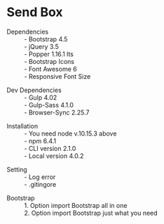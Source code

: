 <h1>Send Box</h1>

<dl>
  <dt>Dependencies</dt>
  <dd> - Bootstrap 4.5</dd>
  <dd> - jQuery 3.5</dd>
  <dd> - Popper 1.16.1 lts</dd>
  <dd> - Bootstrap Icons</dd>
  <dd> - Font Awesome 6</dd>
  <dd> - Responsive Font Size<dd>
</dl>

<dl>
  <dt>Dev Dependencies</dt>
  <dd> - Gulp 4.02<dd>
  <dd> - Gulp-Sass 4.1.0<dd>
  <dd> - Browser-Sync 2.25.7<dd>
</dl>

<dl>
  <dt>Installation</dt>
  <dd> - You need node v.10.15.3 above</dd>
  <dd> - npm 6.4.1<dt>
  <dd> - CLI version 2.1.0</dd>
  <dd> - Local version 4.0.2</dd>
</dl>

<dl>
  <dt>Setting</dt>
  <dd> - Log error</dd>
  <dd> - .gitingore</dd>
</dl>

<dl>
  <dt>Bootstrap</dt>
  <dd> 1. Option import Bootstrap all in one</dd>
  <dd> 2. Option import Bootstrap just what you need<dd>
</dl>
